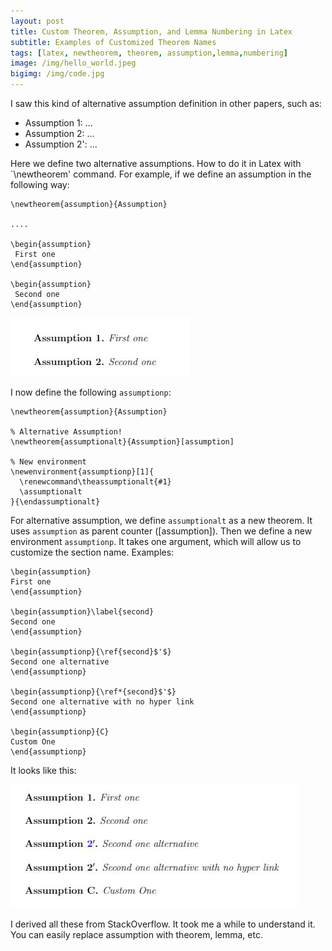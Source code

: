 ```yaml
---
layout: post
title: Custom Theorem, Assumption, and Lemma Numbering in Latex
subtitle: Examples of Customized Theorem Names
tags: [latex, newtheorem, theorem, assumption,lemma,numbering]
image: /img/hello_world.jpeg
bigimg: /img/code.jpg
---
```


I saw this kind of alternative assumption definition in other papers, such as:

- Assumption 1: ...
- Assumption 2: ...
- Assumption 2': ...

Here we define two alternative assumptions. How to do it in Latex with `\newtheorem' command. For example, if we define an assumption in the following way:

```{Latex}
\newtheorem{assumption}{Assumption}

....

\begin{assumption}
 First one
\end{assumption}

\begin{assumption}
 Second one
\end{assumption}
```

![Latex Assumptions](/img/assumption-latex-1.JPG)

I now define the following `assumptionp`:

```{latex}
\newtheorem{assumption}{Assumption}

% Alternative Assumption!
\newtheorem{assumptionalt}{Assumption}[assumption]

% New environment
\newenvironment{assumptionp}[1]{
  \renewcommand\theassumptionalt{#1}
  \assumptionalt
}{\endassumptionalt}
```

For alternative assumption, we define `assumptionalt` as a new theorem. It uses `assumption` as parent counter ([assumption]). Then we define a new environment `assumptionp`. It takes one argument, which will allow us to customize the section name. Examples:

```{Latex}
\begin{assumption}
First one
\end{assumption}

\begin{assumption}\label{second}
Second one
\end{assumption}

\begin{assumptionp}{\ref{second}$'$}
Second one alternative
\end{assumptionp}

\begin{assumptionp}{\ref*{second}$'$}
Second one alternative with no hyper link
\end{assumptionp}

\begin{assumptionp}{C}
Custom One
\end{assumptionp}
```

It looks like this:

![Custome Assumption Alternatives Latex](/img/assumption-latex-2.JPG)

I derived all these from StackOverflow. It took me a while to understand it. You can easily replace assumption with theorem, lemma, etc. 
